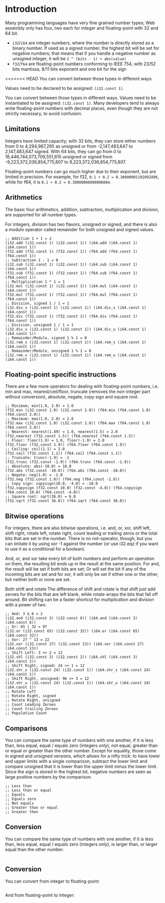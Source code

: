 # Introduction

Many programming languages have very fine grained number types; Web assembly only has four, two each for integer and floating-point with 32 and 64 bit.

* `i32`/`i64` are integer numbers, where the number is directly stored as a binary number. If used as a signed number, the highest bit will be set for negative numbers; that means that if you handle a negative number as unsigned integer, it will be `2 ^ (bits - 1) + abs(value)`
* `f32`/`f64` are floating-point numbers conforming to IEEE 754, with 23/52 bits mantissa, 8/11 bits exponent and one bit for the sign

<<<<<<< HEAD
You can convert between those types in different ways.

Values need to be declared to be assigned: `(i32.const 1)`.

You can convert between those types in different ways. Values need to be instantiated to be assigned: `(i32.const 1)`. Many developers tend to always write floating-point numbers with decimal places, even though they are not strictly necessary, to avoid confusion.

## Limitations

Integers have limited capacity; with 32 bits, they can store either numbers from 0 to 4,294,967,295 as unsigned or from -2,147,483,647 to 2,147,483,647 signed. With 64 bits, they can go from 0 to 18,446,744,073,709,551,615 unsigned or signed from -9,223,372,036,854,775,807 to 9,223,372,036,854,775,807.

Floating-point numbers can go much higher due to their exponent, but are limited in precision. For example, for f32, `0.1 + 0.2 = 0.30000001192092896`, while for f64, it is `0.1 + 0.2 = 0.30000000000000004`.

## Arithmetics

The basic four arithmetics, addition, subtraction, multiplication and division, are supported for all number types.

For integers, division has two flavors, unsigned or signed, and there is also a modulo operator called remainder for both unsigned and signed values.

```wat
;; Addition 1 + 1 = 2
(i32.add (i32.const 1) (i32.const 1)) (i64.add (i64.const 1) (i64.const 1))
(f32.add (f32.const 1) (f32.const 1)) (f64.add (f64.const 1) (f64.const 1))
;; Subtraction 1 - 1 = 0
(i32.sub (i32.const 1) (i32.const 1)) (i64.sub (i64.const 1) (i64.const 1))
(f32.sub (f32.const 1) (f32.const 1)) (f64.sub (f64.const 1) (f64.const 1))
;; Multiplication 1 * 1 = 1
(i32.mul (i32.const 1) (i32.const 1)) (i64.mul (i64.const 1) (i64.const 1))
(f32.mul (f32.const 1) (f32.const 1)) (f64.mul (f64.const 1) (f64.const 1))
;; Division, signed 1 / 1 = 1
(i32.div_s (i32.const 1) (i32.const 1)) (i64.div_s (i64.const 1) (i64.const 1))
(f32.div (f32.const 1) (f32.const 1)) (f64.div (f64.const 1) (f64.const 1))
;; Division, unsigned 1 / 1 = 1
(i32.div_u (i32.const 1) (i32.const 1)) (i64.div_u (i64.const 1) (i64.const 1))
;; Remainder/Modulo, signed 1 % 1 = 0
(i32.rem_s (i32.const 1) (i32.const 1)) (i64.rem_s (i64.const 1) (i64.const 1))
;; Remainder/Modulo, unsigned 1 % 1 = 0
(i32.rem_u (i32.const 1) (i32.const 1)) (i64.rem_u (i64.const 1) (i64.const 1))
```

## Floating-point specific instructions

There are a few more operators for dealing with floating-point numbers, i.e. min and max, nearest/ceil/floor, truncate (removes the non-integer part without conversion), absolute, negate, copy sign and square root.

```wat
;; Minimum; min(1.0, 2.0) = 1.0
(f32.min (i32.const 1.0) (i32.const 2.0)) (f64.min (f64.const 1.0) (f64.const 2.0))
;; Maximum: max(1.0, 2.0) = 2.0
(f32.max (i32.const 1.0) (i32.const 2.0)) (f64.max (f64.const 1.0) (f64.const 2.0))
;; Nearest: nearest(1.49) = 1.0, nearest(1.5) = 2.0
(f32.nearest (f32.const 1.5)) (f64.nearest (f64.const 1.5))
;; Floor: floor(1.9) = 1.0, floor(-1.9) = 2.0
(f32.floor (f32.const 1.9)) (f64.floor (f64.const 1.9))
;; Ceiling: ceil(1.1) = 2.0
(f32.ceil (f32.const 1.1)) (f64.ceil (f64.const 1.1))
;; Truncate: trunc(-1.9) = -1
(f32.trunc (f32.const -1.9)) (f64.trunc (f64.const -1.9))
;; Absolute: abs(-10.0) = 10.0
(f32.abs (f32.const -10.0)) (f64.abs (f64.const -10.0))
;; Negate: neg(1.0) = -1.0
(f32.neg (f32.const 1.0)) (f64.neg (f64.const -1.0))
;; Copy sign: copysign(10.0, -4.0) = -10.0
(f32.copysign (f32.const 10.0) (f32.const -4.0)) (f64.copysign (f64.const 10.0) (f64.const -4.0))
;; Square root: sqrt(36.0) = 6.0
(f32.sqrt (f32.const 36.0)) (f64.sqrt (f64.const 36.0))
```

## Bitwise operations

For integers, there are also bitwise operations, i.e. and, or, xor, shift left, shift right, rotate left, rotate right, count leading or trailing zeros or the total bits that are set in the number. There is no not-operator, though, but you can imitate it by using xor -1 against the number (or use i32.eqz if you want to use it as a conditional for a boolean).

And, or, and xor take every bit of both numbers and perform an operation on them, the resulting bit ends up in the result at the same position. For and, the result will be set if both bits are set; Or will set the bit if any of the incoming bits are set and for xor, it will only be set if either one or the other, but neither both or none are set.

Both shift and rotate  The difference of shift and rotate is that shift just add zeroes for the bits that are left blank, while rotate wraps the bits that fall off around. Bit shifting can be a faster shortcut for multiplication and division with a power of two.

```wat
;; And: 3 & 6 = 2
(i32.and (i32.const 3) (i32.const 6)) (i64.and (i64.const 3) (i64.const 6))
;; Or: 65 | 32 = 97
(i32.or (i32.const 65) (i32.const 32)) (i64.or (i64.const 65) (i64.const 32))
;; Xor: 27 ^ 13 = 22
(i32.xor (i32.const 27) (i32.const 13)) (i64.xor (i64.const 27) (i64.const 13))
;; Shift Left: 3 << 2 = 12
(i32.shl (i32.const 3) (i32.const 2)) (i64.shl (i64.const 3) (i64.const 2))
;; Shift Right, signed: 24 >> 1 = 12
(i32.shr_s (i32.const 24) (i32.const 1)) (i64.shr_s (i64.const 24) (i64.const 1))
;; Shift Right, unsigned: 96 >> 3 = 12
(i32.shr_u (i32.const 24) (i32.const 1)) (i64.shr_u (i64.const 24) (i64.const 1))
;; Rotate Left
;; Rotate Right, signed
;; Rotate Right, unsigned
;; Count Leading Zeroes
;; Count trailing Zeroes
;; Population Count
```

## Comparisons

You can compare the same type of numbers with one another, if it is less than, less equal, equal / equals zero (integers only), not equal, greater than or equal or greater than the other number. Except for equality, those come in signed and unsigned versions, which allows for a nifty trick: to have lower and upper limits with a single comparison, subtract the lower limit and compare unsigned that it is lower than the upper limit minus the lower limit. Since the sign is stored in the highest bit, negative numbers are seen as large positive numbers by the comparison.

```wat
;; Less than
;; Less than or equal
;; Equals
;; Equals zero
;; Not equals
;; Greater than or equal
;; Greater then
```

## Conversion

You can compare the same type of numbers with one another, if it is less than, less equal, equal / equals zero (integers only), is larger than, or larger equal than the other number.

```wat

```

## Conversion

You can convert from integer to floating-point:

```wat

```

And from floating-point to integer:
